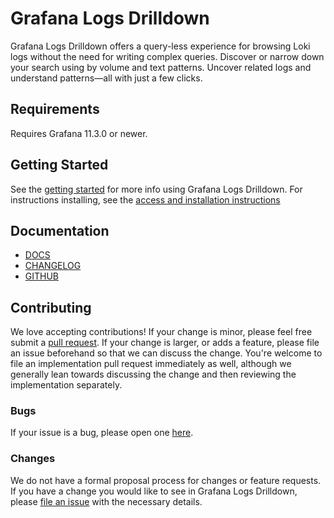# Grafana Logs Drilldown

Grafana Logs Drilldown offers a query-less experience for browsing Loki logs without the need for writing complex queries. Discover or narrow down your search using by volume and text patterns. Uncover related logs and understand patterns—all with just a few clicks.

## Requirements

Requires Grafana 11.3.0 or newer.

## Getting Started

See the [getting started](https://grafana.com/docs/grafana-cloud/visualizations/simplified-exploration/logs/get-started/) for more info using Grafana Logs Drilldown.
For instructions installing, see the [access and installation instructions](https://grafana.com/docs/grafana-cloud/visualizations/simplified-exploration/logs/access/)

## Documentation

- [DOCS](https://grafana.com/docs/grafana-cloud/visualizations/simplified-exploration/logs/)
- [CHANGELOG](https://github.com/grafana/explore-logs/releases)
- [GITHUB](https://github.com/grafana/explore-logs/)

## Contributing

We love accepting contributions!
If your change is minor, please feel free submit
a [pull request](https://help.github.com/articles/about-pull-requests/).
If your change is larger, or adds a feature, please file an issue beforehand so
that we can discuss the change. You're welcome to file an implementation pull
request immediately as well, although we generally lean towards discussing the
change and then reviewing the implementation separately.

### Bugs

If your issue is a bug, please open one [here](https://github.com/grafana/explore-logs/issues/new).

### Changes

We do not have a formal proposal process for changes or feature requests. If you have a change you would like to see in
Grafana Logs Drilldown, please [file an issue](https://github.com/grafana/explore-logs/issues/new) with the necessary details.

